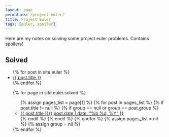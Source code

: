 ```yaml
---
layout: page
permalink: /project-euler/
title: Project Euler
tags: [euler, spoiler]
---
```


Here are my notes on solving some project euler problems. Contains spoilers!

## Solved

<ul class="post-list">
{% for post in site.euler %}
  <li><a href="{{ site.url }}{{ post.url }}">{{ post.title }}</a></li>
{% endfor %}

{% for page in site.euler.solved %}
<ul class="post-list">
  {% assign pages_list = page[1] %}
  {% for post in pages_list %}
  {% if post.title != null %}
  {% if group == null or group == post.group %}
  <li><a href="{{ site.url }}{{ post.url }}">{{ post.title }}<span class="entry-date"><time datetime="{{ post.date | date_to_xmlschema }}" itemprop="datePublished">{{ post.date | date: "%b %d, %Y" }}</time></a></li>
  {% endif %}
  {% endif %}
  {% endfor %}
  {% assign pages_list = nil %}
  {% assign group = nil %}
</ul>
{% endfor %}
